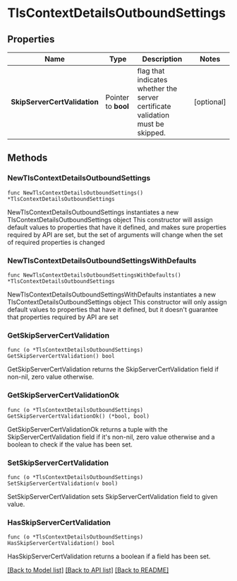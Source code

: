 # TlsContextDetailsOutboundSettings

## Properties

Name | Type | Description | Notes
------------ | ------------- | ------------- | -------------
**SkipServerCertValidation** | Pointer to **bool** | flag that indicates whether the server certificate validation must be skipped. | [optional] 

## Methods

### NewTlsContextDetailsOutboundSettings

`func NewTlsContextDetailsOutboundSettings() *TlsContextDetailsOutboundSettings`

NewTlsContextDetailsOutboundSettings instantiates a new TlsContextDetailsOutboundSettings object
This constructor will assign default values to properties that have it defined,
and makes sure properties required by API are set, but the set of arguments
will change when the set of required properties is changed

### NewTlsContextDetailsOutboundSettingsWithDefaults

`func NewTlsContextDetailsOutboundSettingsWithDefaults() *TlsContextDetailsOutboundSettings`

NewTlsContextDetailsOutboundSettingsWithDefaults instantiates a new TlsContextDetailsOutboundSettings object
This constructor will only assign default values to properties that have it defined,
but it doesn't guarantee that properties required by API are set

### GetSkipServerCertValidation

`func (o *TlsContextDetailsOutboundSettings) GetSkipServerCertValidation() bool`

GetSkipServerCertValidation returns the SkipServerCertValidation field if non-nil, zero value otherwise.

### GetSkipServerCertValidationOk

`func (o *TlsContextDetailsOutboundSettings) GetSkipServerCertValidationOk() (*bool, bool)`

GetSkipServerCertValidationOk returns a tuple with the SkipServerCertValidation field if it's non-nil, zero value otherwise
and a boolean to check if the value has been set.

### SetSkipServerCertValidation

`func (o *TlsContextDetailsOutboundSettings) SetSkipServerCertValidation(v bool)`

SetSkipServerCertValidation sets SkipServerCertValidation field to given value.

### HasSkipServerCertValidation

`func (o *TlsContextDetailsOutboundSettings) HasSkipServerCertValidation() bool`

HasSkipServerCertValidation returns a boolean if a field has been set.


[[Back to Model list]](../README.md#documentation-for-models) [[Back to API list]](../README.md#documentation-for-api-endpoints) [[Back to README]](../README.md)


